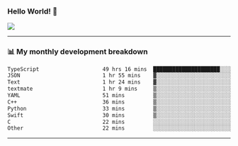 ### Hello World! 👋

<a>
  <img align="center" src="https://github-readme-stats.vercel.app/api?username=megatunger&count_private=true&include_all_commits=true&bg_color=30,56CCF2,2F80ED&title_color=fff&text_color=fff" />
</a>

------
### 📊 My monthly development breakdown

<!--START_SECTION:waka-->

```txt
TypeScript                    49 hrs 16 mins  █████████████████████░░░░   84.14 %
JSON                          1 hr 55 mins    ▓░░░░░░░░░░░░░░░░░░░░░░░░   03.29 %
Text                          1 hr 24 mins    ▓░░░░░░░░░░░░░░░░░░░░░░░░   02.40 %
textmate                      1 hr 9 mins     ▒░░░░░░░░░░░░░░░░░░░░░░░░   01.97 %
YAML                          51 mins         ▒░░░░░░░░░░░░░░░░░░░░░░░░   01.46 %
C++                           36 mins         ▒░░░░░░░░░░░░░░░░░░░░░░░░   01.04 %
Python                        33 mins         ▒░░░░░░░░░░░░░░░░░░░░░░░░   00.94 %
Swift                         30 mins         ▒░░░░░░░░░░░░░░░░░░░░░░░░   00.86 %
C                             22 mins         ░░░░░░░░░░░░░░░░░░░░░░░░░   00.64 %
Other                         22 mins         ░░░░░░░░░░░░░░░░░░░░░░░░░   00.64 %
```

<!--END_SECTION:waka-->

------
